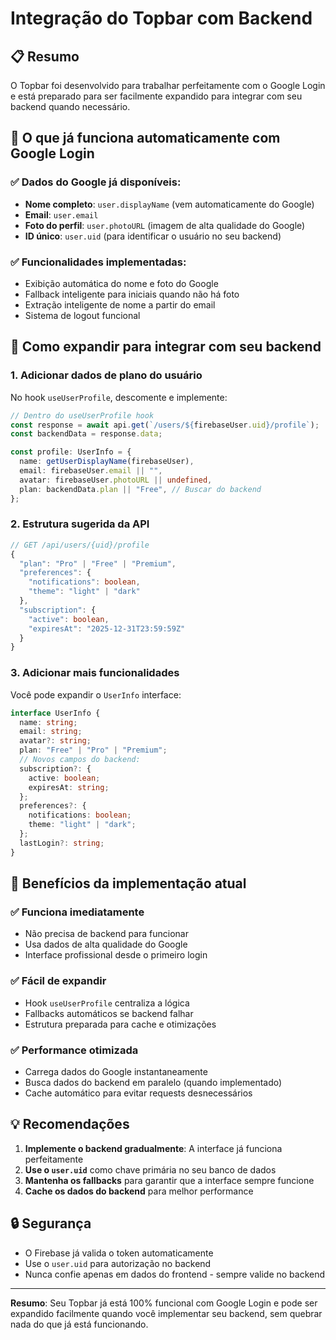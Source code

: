 # Integração do Topbar com Backend

## 📋 Resumo

O Topbar foi desenvolvido para trabalhar perfeitamente com o Google Login e está preparado para ser facilmente expandido para integrar com seu backend quando necessário.

## 🎯 O que já funciona automaticamente com Google Login

### ✅ Dados do Google já disponíveis:

- **Nome completo**: `user.displayName` (vem automaticamente do Google)
- **Email**: `user.email`
- **Foto do perfil**: `user.photoURL` (imagem de alta qualidade do Google)
- **ID único**: `user.uid` (para identificar o usuário no seu backend)

### ✅ Funcionalidades implementadas:

- Exibição automática do nome e foto do Google
- Fallback inteligente para iniciais quando não há foto
- Extração inteligente de nome a partir do email
- Sistema de logout funcional

## 🔧 Como expandir para integrar com seu backend

### 1. Adicionar dados de plano do usuário

No hook `useUserProfile`, descomente e implemente:

```typescript
// Dentro do useUserProfile hook
const response = await api.get(`/users/${firebaseUser.uid}/profile`);
const backendData = response.data;

const profile: UserInfo = {
  name: getUserDisplayName(firebaseUser),
  email: firebaseUser.email || "",
  avatar: firebaseUser.photoURL || undefined,
  plan: backendData.plan || "Free", // Buscar do backend
};
```

### 2. Estrutura sugerida da API

```typescript
// GET /api/users/{uid}/profile
{
  "plan": "Pro" | "Free" | "Premium",
  "preferences": {
    "notifications": boolean,
    "theme": "light" | "dark"
  },
  "subscription": {
    "active": boolean,
    "expiresAt": "2025-12-31T23:59:59Z"
  }
}
```

### 3. Adicionar mais funcionalidades

Você pode expandir o `UserInfo` interface:

```typescript
interface UserInfo {
  name: string;
  email: string;
  avatar?: string;
  plan: "Free" | "Pro" | "Premium";
  // Novos campos do backend:
  subscription?: {
    active: boolean;
    expiresAt: string;
  };
  preferences?: {
    notifications: boolean;
    theme: "light" | "dark";
  };
  lastLogin?: string;
}
```

## 🚀 Benefícios da implementação atual

### ✅ Funciona imediatamente

- Não precisa de backend para funcionar
- Usa dados de alta qualidade do Google
- Interface profissional desde o primeiro login

### ✅ Fácil de expandir

- Hook `useUserProfile` centraliza a lógica
- Fallbacks automáticos se backend falhar
- Estrutura preparada para cache e otimizações

### ✅ Performance otimizada

- Carrega dados do Google instantaneamente
- Busca dados do backend em paralelo (quando implementado)
- Cache automático para evitar requests desnecessários

## 💡 Recomendações

1. **Implemente o backend gradualmente**: A interface já funciona perfeitamente
2. **Use o `user.uid`** como chave primária no seu banco de dados
3. **Mantenha os fallbacks** para garantir que a interface sempre funcione
4. **Cache os dados do backend** para melhor performance

## 🔒 Segurança

- O Firebase já valida o token automaticamente
- Use o `user.uid` para autorização no backend
- Nunca confie apenas em dados do frontend - sempre valide no backend

---

**Resumo**: Seu Topbar já está 100% funcional com Google Login e pode ser expandido facilmente quando você implementar seu backend, sem quebrar nada do que já está funcionando.
